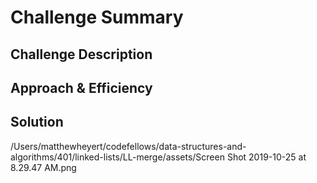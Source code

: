 # Challenge Summary

## Challenge Description
 

## Approach & Efficiency
<!-- What approach did you take? Why? What is the Big O space/time for this approach? -->

## Solution
/Users/matthewheyert/codefellows/data-structures-and-algorithms/401/linked-lists/LL-merge/assets/Screen Shot 2019-10-25 at 8.29.47 AM.png